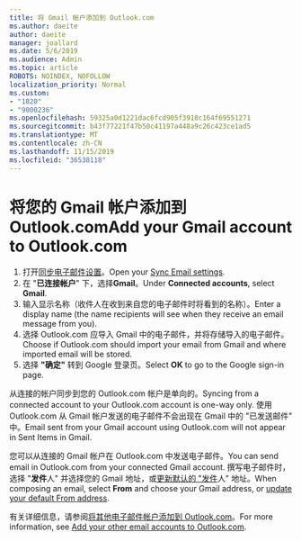 ```yaml
---
title: 将 Gmail 帐户添加到 Outlook.com
ms.author: daeite
author: daeite
manager: joallard
ms.date: 5/6/2019
ms.audience: Admin
ms.topic: article
ROBOTS: NOINDEX, NOFOLLOW
localization_priority: Normal
ms.custom:
- "1820"
- "9000236"
ms.openlocfilehash: 59325a0d1221dac6fcd905f3918c164f69551271
ms.sourcegitcommit: b43f77221f47b50c41197a448a9c26c423ce1ad5
ms.translationtype: MT
ms.contentlocale: zh-CN
ms.lasthandoff: 11/15/2019
ms.locfileid: "36538118"
---
```

# <a name="add-your-gmail-account-to-outlookcom"></a><span data-ttu-id="bd0ec-102">将您的 Gmail 帐户添加到 Outlook.com</span><span class="sxs-lookup"><span data-stu-id="bd0ec-102">Add your Gmail account to Outlook.com</span></span>

1. <span data-ttu-id="bd0ec-103">打开[同步电子邮件设置](https://go.microsoft.com/fwlink/?linkid=875264)。</span><span class="sxs-lookup"><span data-stu-id="bd0ec-103">Open your [Sync Email settings](https://go.microsoft.com/fwlink/?linkid=875264).</span></span>
2. <span data-ttu-id="bd0ec-104">在 "**已连接帐户**" 下，选择**Gmail**。</span><span class="sxs-lookup"><span data-stu-id="bd0ec-104">Under **Connected accounts**, select **Gmail**.</span></span>
3. <span data-ttu-id="bd0ec-105">输入显示名称（收件人在收到来自您的电子邮件时将看到的名称）。</span><span class="sxs-lookup"><span data-stu-id="bd0ec-105">Enter a display name (the name recipients will see when they receive an email message from you).</span></span>
4. <span data-ttu-id="bd0ec-106">选择 Outlook.com 应导入 Gmail 中的电子邮件，并将存储导入的电子邮件。</span><span class="sxs-lookup"><span data-stu-id="bd0ec-106">Choose if Outlook.com should import your email from Gmail and where imported email will be stored.</span></span>
5. <span data-ttu-id="bd0ec-107">选择 **"确定"** 转到 Google 登录页。</span><span class="sxs-lookup"><span data-stu-id="bd0ec-107">Select **OK** to go to the Google sign-in page.</span></span>

<span data-ttu-id="bd0ec-108">从连接的帐户同步到您的 Outlook.com 帐户是单向的。</span><span class="sxs-lookup"><span data-stu-id="bd0ec-108">Syncing from a connected account to your Outlook.com account is one-way only.</span></span> <span data-ttu-id="bd0ec-109">使用 Outlook.com 从 Gmail 帐户发送的电子邮件不会出现在 Gmail 中的 "已发送邮件" 中。</span><span class="sxs-lookup"><span data-stu-id="bd0ec-109">Email sent from your Gmail account using Outlook.com will not appear in Sent Items in Gmail.</span></span>

<span data-ttu-id="bd0ec-110">您可以从连接的 Gmail 帐户在 Outlook.com 中发送电子邮件。</span><span class="sxs-lookup"><span data-stu-id="bd0ec-110">You can send email in Outlook.com from your connected Gmail account.</span></span> <span data-ttu-id="bd0ec-111">撰写电子邮件时，选择 "**发件**人" 并选择您的 Gmail 地址，或[更新默认的 "发件](https://go.microsoft.com/fwlink/?linkid=875264)人" 地址。</span><span class="sxs-lookup"><span data-stu-id="bd0ec-111">When composing an email, select **From** and choose your Gmail address, or [update your default From address](https://go.microsoft.com/fwlink/?linkid=875264).</span></span>

<span data-ttu-id="bd0ec-112">有关详细信息，请参阅[将其他电子邮件帐户添加到 Outlook.com](https://support.office.com/article/c5224df4-5885-4e79-91ba-523aa743f0ba?wt.mc_id=Office_Outlook_com_Alchemy)。</span><span class="sxs-lookup"><span data-stu-id="bd0ec-112">For more information, see [Add your other email accounts to Outlook.com](https://support.office.com/article/c5224df4-5885-4e79-91ba-523aa743f0ba?wt.mc_id=Office_Outlook_com_Alchemy).</span></span>